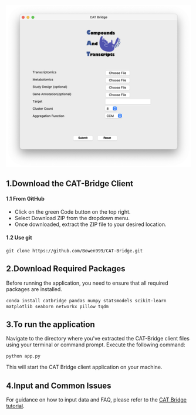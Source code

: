 ![Front-end](https://github.com/Bowen999/CAT-Bridge/blob/main/client/img/front-end.png)


## 1.Download the CAT-Bridge Client
#### 1.1 From GitHub
* Click on the green Code button on the top right.
* Select Download ZIP from the dropdown menu.
* Once downloaded, extract the ZIP file to your desired location.

#### 1.2 Use git

```
git clone https://github.com/Bowen999/CAT-Bridge.git
```

## 2.Download Required Packages
Before running the application, you need to ensure that all required packages are installed.

```
conda install catbridge pandas numpy statsmodels scikit-learn matplotlib seaborn networkx pillow tqdm

```


## 3.To run the application
Navigate to the directory where you've extracted the CAT-Bridge client files using your terminal or command prompt.
Execute the following command:

```
python app.py
```
This will start the CAT Bridge client application on your machine.


## 4.Input and Common Issues
For guidance on how to input data and FAQ, please refer to the [CAT Bridge tutorial](http://www.catbridge.work/myapp/tutorial/).




